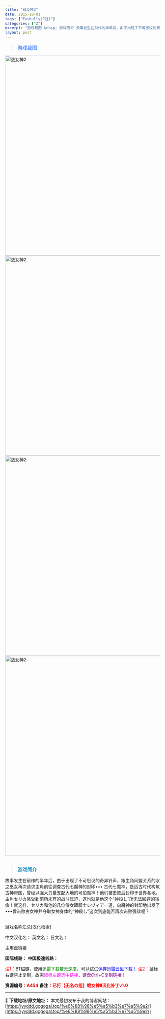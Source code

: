 ```yaml
---
title: "战女神2"
date: 2015-10-01
tags: ["Eushully(E社)"]
categories: ["Z"]
excerpt: "游戏截图 &nbsp; 游戏简介 故事发生在前作的半年后，由于出现了不可思议的奇异铃声，跟主角同盟关系的水之巫女再次请求主角前往调查古代七魔神的封印••• 古代七魔神，是远古时代构筑古神帝国，曾经以强大力量支配大地的可怕魔神！他们被击败后封印于世界各地。主角セリカ感受到前所未有的战斗压迫，这也就是他&hellip;"
layout: post
---
```


<div>
<blockquote><b><span style="font-size: 12pt; color: #6699ff;">游戏截图</span></b></blockquote>
<div><img title="点击放大" src="https://yyddd.gogogal.top/wp-content/uploads/2025/04/20250430_681205be56bb0.webp" alt="战女神2" width="650" /></div>
<div><img title="点击放大" src="https://yyddd.gogogal.top/wp-content/uploads/2025/04/20250430_681205c050079.webp" alt="战女神2" width="650" /></div>
<div><img title="点击放大" src="https://yyddd.gogogal.top/wp-content/uploads/2025/04/20250430_681205c20f253.webp" alt="战女神2" width="650" /></div>
<div><img title="点击放大" src="https://yyddd.gogogal.top/wp-content/uploads/2025/04/20250430_681205c415bdb.webp" alt="战女神2" width="650" /></div>
&nbsp;
<blockquote><b><span style="font-size: 12pt; color: #3399cc;">游戏简介</span></b></blockquote>
<div>故事发生在前作的半年后，由于出现了不可思议的奇异铃声，跟主角同盟关系的水之巫女再次请求主角前往调查古代七魔神的封印•••
古代七魔神，是远古时代构筑古神帝国，曾经以强大力量支配大地的可怕魔神！他们被击败后封印于世界各地。主角セリカ感受到前所未有的战斗压迫，这也就是他这个“神殺し”所无法回避的宿命！就这样，セリカ和他的几位侍女跟騎士レヴィア一道，向魔神的封印地出发了•••曾击败古女神并夺取女神身体的“神殺し”这次到底能否再次击败强敌呢？</div>
&nbsp;

游戏名称汇总[汉化检索]

中文汉化名：
英文名：
日文名：
</div>
<div class="panel panel-primary">
<div class="panel-heading">主用盘链接</div>
<div class="panel-body">

<b>国际线路：</b>
<b>中国极速线路：</b>


<span style="color: #ff0000;">注1：</span>BT磁链，使用<span style="color: #008000;">迅雷下载若无速度</span>，可以试试<span style="color: #0000ff;">保存迅雷云盘下载！</span>
<span style="color: #ff0000;">注2：</span>鼠标右键禁止复制，故需<span style="color: #ff00ff;">鼠标左键选中链接</span>，<span style="color: #800080;">键盘Ctrl+C复制链接！</span>

</div>
<div class="panel-footer"><span style="color: #ff0000;"><b><span style="color: #000000;">资源编号</span>：A454</b></span>
<span style="color: #ff0000;"><b><span style="color: #000000;">备注</span>：已打【无名の组】戦女神II汉化补丁v1.0</b></span></div>
</div>

---
📖 **下载地址/原文地址：** 本文最初发布于我的博客网站：[https://yyddd.gogogal.top/%e6%88%98%e5%a5%b3%e7%a5%9e2/](https://yyddd.gogogal.top/%e6%88%98%e5%a5%b3%e7%a5%9e2/)
